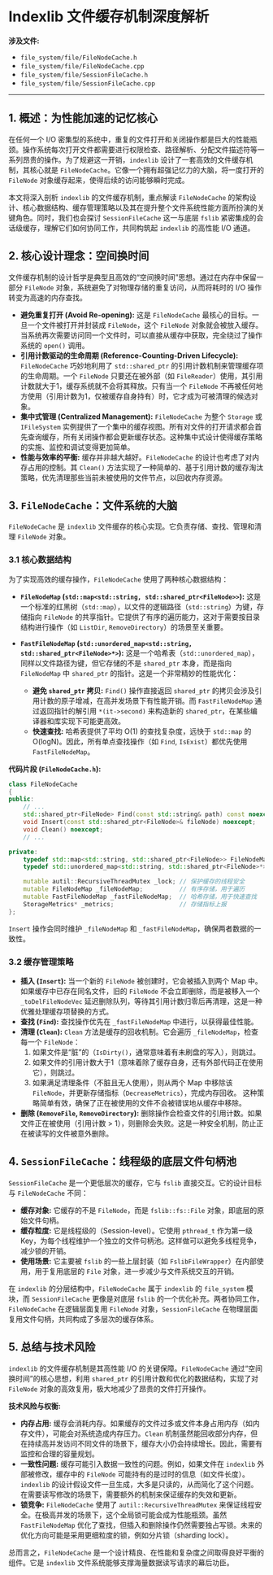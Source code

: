 
# Indexlib 文件缓存机制深度解析

**涉及文件:**
*   `file_system/file/FileNodeCache.h`
*   `file_system/file/FileNodeCache.cpp`
*   `file_system/file/SessionFileCache.h`
*   `file_system/file/SessionFileCache.cpp`

---

## 1. 概述：为性能加速的记忆核心

在任何一个 I/O 密集型的系统中，重复的文件打开和关闭操作都是巨大的性能瓶颈。操作系统每次打开文件都需要进行权限检查、路径解析、分配文件描述符等一系列昂贵的操作。为了规避这一开销，`indexlib` 设计了一套高效的文件缓存机制，其核心就是 `FileNodeCache`。它像一个拥有超强记忆力的大脑，将一度打开的 `FileNode` 对象缓存起来，使得后续的访问能够瞬时完成。

本文将深入剖析 `indexlib` 的文件缓存机制，重点解读 `FileNodeCache` 的架构设计、核心数据结构、缓存管理策略以及其在提升整个文件系统性能方面所扮演的关键角色。同时，我们也会探讨 `SessionFileCache` 这一与底层 `fslib` 紧密集成的会话级缓存，理解它们如何协同工作，共同构筑起 `indexlib` 的高性能 I/O 通道。

## 2. 核心设计理念：空间换时间

文件缓存机制的设计哲学是典型且高效的“空间换时间”思想。通过在内存中保留一部分 `FileNode` 对象，系统避免了对物理存储的重复访问，从而将耗时的 I/O 操作转变为高速的内存查找。

*   **避免重复打开 (Avoid Re-opening):** 这是 `FileNodeCache` 最核心的目标。一旦一个文件被打开并封装成 `FileNode`，这个 `FileNode` 对象就会被放入缓存。当系统再次需要访问同一个文件时，可以直接从缓存中获取，完全绕过了操作系统的 `open()` 调用。
*   **引用计数驱动的生命周期 (Reference-Counting-Driven Lifecycle):** `FileNodeCache` 巧妙地利用了 `std::shared_ptr` 的引用计数机制来管理缓存项的生命周期。一个 `FileNode` 只要还在被外部（如 `FileReader`）使用，其引用计数就大于1，缓存系统就不会将其释放。只有当一个 `FileNode` 不再被任何地方使用（引用计数为1，仅被缓存自身持有）时，它才成为可被清理的候选对象。
*   **集中式管理 (Centralized Management):** `FileNodeCache` 为整个 `Storage` 或 `IFileSystem` 实例提供了一个集中的缓存视图。所有对文件的打开请求都会首先查询缓存，所有关闭操作都会更新缓存状态。这种集中式设计使得缓存策略的实施、监控和调试变得更加简单。
*   **性能与效率的平衡:** 缓存并非越大越好。`FileNodeCache` 的设计也考虑了对内存占用的控制。其 `Clean()` 方法实现了一种简单的、基于引用计数的缓存淘汰策略，优先清理那些当前未被使用的文件节点，以回收内存资源。

## 3. `FileNodeCache`：文件系统的大脑

`FileNodeCache` 是 `indexlib` 文件缓存的核心实现。它负责存储、查找、管理和清理 `FileNode` 对象。

### 3.1 核心数据结构

为了实现高效的缓存操作，`FileNodeCache` 使用了两种核心数据结构：

*   **`FileNodeMap` (`std::map<std::string, std::shared_ptr<FileNode>>`):** 这是一个标准的红黑树（`std::map`），以文件的逻辑路径（`std::string`）为键，存储指向 `FileNode` 的共享指针。它提供了有序的遍历能力，这对于需要按目录结构进行操作（如 `ListDir`, `RemoveDirectory`）的场景至关重要。

*   **`FastFileNodeMap` (`std::unordered_map<std::string, std::shared_ptr<FileNode>*>`):** 这是一个哈希表（`std::unordered_map`），同样以文件路径为键，但它存储的不是 `shared_ptr` 本身，而是指向 `FileNodeMap` 中 `shared_ptr` 的指针。这是一个非常精妙的性能优化：
    *   **避免 `shared_ptr` 拷贝:** `Find()` 操作直接返回 `shared_ptr` 的拷贝会涉及引用计数的原子增减，在高并发场景下有性能开销。而 `FastFileNodeMap` 通过返回指针的解引用 `*(it->second)` 来构造新的 `shared_ptr`，在某些编译器和库实现下可能更高效。
    *   **快速查找:** 哈希表提供了平均 O(1) 的查找复杂度，远快于 `std::map` 的 O(logN)。因此，所有单点查找操作（如 `Find`, `IsExist`）都优先使用 `FastFileNodeMap`。

**代码片段 (`FileNodeCache.h`):**
```cpp
class FileNodeCache
{
public:
    // ...
    std::shared_ptr<FileNode> Find(const std::string& path) const noexcept;
    void Insert(const std::shared_ptr<FileNode>& fileNode) noexcept;
    void Clean() noexcept;
    // ...

private:
    typedef std::map<std::string, std::shared_ptr<FileNode>> FileNodeMap;
    typedef std::unordered_map<std::string, std::shared_ptr<FileNode>*> FastFileNodeMap;

    mutable autil::RecursiveThreadMutex _lock; // 保护缓存的线程安全
    mutable FileNodeMap _fileNodeMap;          // 有序存储，用于遍历
    mutable FastFileNodeMap _fastFileNodeMap;  // 哈希存储，用于快速查找
    StorageMetrics* _metrics;                  // 存储指标上报
};
```
`Insert` 操作会同时维护 `_fileNodeMap` 和 `_fastFileNodeMap`，确保两者数据的一致性。

### 3.2 缓存管理策略

*   **插入 (`Insert`):** 当一个新的 `FileNode` 被创建时，它会被插入到两个 Map 中。如果缓存中已存在同名文件，旧的 `FileNode` 不会立即删除，而是被移入一个 `_toDelFileNodeVec` 延迟删除队列，等待其引用计数归零后再清理，这是一种优雅处理缓存项替换的方式。
*   **查找 (`Find`):** 查找操作优先在 `_fastFileNodeMap` 中进行，以获得最佳性能。
*   **清理 (`Clean`):** `Clean` 方法是缓存的回收机制。它会遍历 `_fileNodeMap`，检查每一个 `FileNode`：
    1.  如果文件是“脏”的（`IsDirty()`，通常意味着有未刷盘的写入），则跳过。
    2.  如果文件的引用计数大于1（意味着除了缓存自身，还有外部代码正在使用它），则跳过。
    3.  如果满足清理条件（不脏且无人使用），则从两个 Map 中移除该 `FileNode`，并更新存储指标（`DecreaseMetrics`），完成内存回收。
    这种策略简单有效，确保了正在被使用的文件不会被错误地从缓存中移除。
*   **删除 (`RemoveFile`, `RemoveDirectory`):** 删除操作会检查文件的引用计数。如果文件正在被使用（引用计数 > 1），则删除会失败。这是一种安全机制，防止正在被读写的文件被意外删除。

## 4. `SessionFileCache`：线程级的底层文件句柄池

`SessionFileCache` 是一个更低层次的缓存，它与 `fslib` 直接交互。它的设计目标与 `FileNodeCache` 不同：

*   **缓存对象:** 它缓存的不是 `FileNode`，而是 `fslib::fs::File` 对象，即底层的原始文件句柄。
*   **缓存粒度:** 它是线程级的（Session-level）。它使用 `pthread_t` 作为第一级 Key，为每个线程维护一个独立的文件句柄池。这样做可以避免多线程竞争，减少锁的开销。
*   **使用场景:** 它主要被 `fslib` 的一些上层封装（如 `FslibFileWrapper`）在内部使用，用于复用底层的 `File` 对象，进一步减少与文件系统交互的开销。

在 `indexlib` 的分层结构中，`FileNodeCache` 属于 `indexlib` 的 `file_system` 模块，而 `SessionFileCache` 更像是对底层 `fslib` 的一个优化补充。两者协同工作，`FileNodeCache` 在逻辑层面复用 `FileNode` 对象，`SessionFileCache` 在物理层面复用文件句柄，共同构成了多层次的缓存体系。

## 5. 总结与技术风险

`indexlib` 的文件缓存机制是其高性能 I/O 的关键保障。`FileNodeCache` 通过“空间换时间”的核心思想，利用 `shared_ptr` 的引用计数和优化的数据结构，实现了对 `FileNode` 对象的高效复用，极大地减少了昂贵的文件打开操作。

**技术风险与权衡:**

*   **内存占用:** 缓存会消耗内存。如果缓存的文件过多或文件本身占用内存（如内存文件），可能会对系统造成内存压力。`Clean` 机制虽然能回收部分内存，但在持续高并发访问不同文件的场景下，缓存大小仍会持续增长。因此，需要有监控和合理的容量规划。
*   **一致性问题:** 缓存可能引入数据一致性的问题。例如，如果文件在 `indexlib` 外部被修改，缓存中的 `FileNode` 可能持有的是过时的信息（如文件长度）。`indexlib` 的设计假设文件一旦生成，大多是只读的，从而简化了这个问题。在需要读写修改的场景下，需要额外的机制来保证缓存的失效和更新。
*   **锁竞争:** `FileNodeCache` 使用了 `autil::RecursiveThreadMutex` 来保证线程安全。在极高并发的场景下，这个全局锁可能会成为性能瓶颈。虽然 `FastFileNodeMap` 优化了查找，但插入和删除操作仍然需要独占写锁。未来的优化方向可能是采用更细粒度的锁，例如分片锁（sharding lock）。

总而言之，`FileNodeCache` 是一个设计精良、在性能和复杂度之间取得良好平衡的组件。它是 `indexlib` 文件系统能够支撑海量数据读写请求的幕后功臣。
